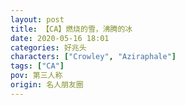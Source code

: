 ```yaml
---
layout: post
title: 【CA】燃烧的雪，沸腾的冰
date: 2020-05-16 18:01
categories: 好兆头
characters: ["Crowley", "Aziraphale"]
tags: ["CA"]
pov: 第三人称
origin: 名人朋友圈
---
```

